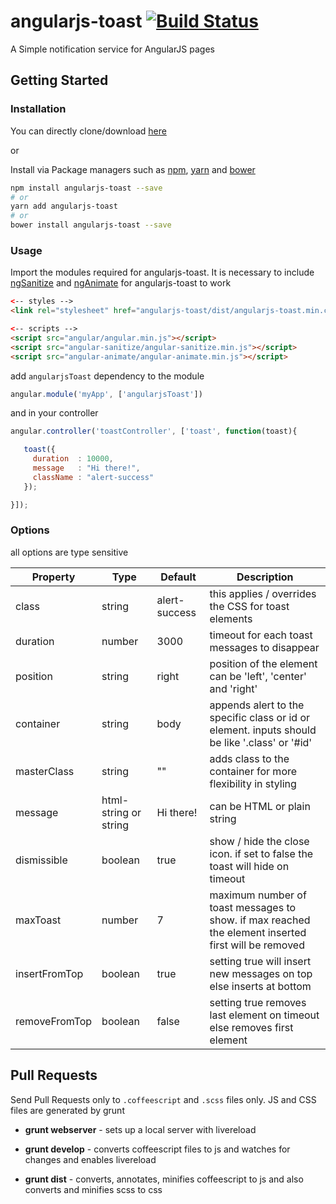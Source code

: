 # angularjs-toast [![Build Status](https://travis-ci.org/Sibiraj-S/angularjs-toast.svg?branch=master)](https://travis-ci.org/Sibiraj-S/angularjs-toast)

A Simple notification service for AngularJS pages

## Getting Started

### Installation

You can directly clone/download [here][angularjs-toast]

or

Install via Package managers such as [npm][npm], [yarn][yarn] and [bower][bower]

```bash
npm install angularjs-toast --save
# or
yarn add angularjs-toast
# or
bower install angularjs-toast --save
```

 ### Usage
 Import the modules required for angularjs-toast. It is necessary to include [ngSanitize][ngSanitize] and [ngAnimate][ngAnimate] for angularjs-toast to work

 ```html
<-- styles -->
<link rel="stylesheet" href="angularjs-toast/dist/angularjs-toast.min.css">

<-- scripts -->
<script src="angular/angular.min.js"></script>
<script src="angular-sanitize/angular-sanitize.min.js"></script>
<script src="angular-animate/angular-animate.min.js"></script>
 ```

add `angularjsToast` dependency to the module

```js
angular.module('myApp', ['angularjsToast'])
```

and in your controller

```js
angular.controller('toastController', ['toast', function(toast){

   toast({
     duration  : 10000,
     message   : "Hi there!",
     className : "alert-success"
   });

}]);
```

### Options

all options are type sensitive

| Property      | Type                  | Default       | Description                              |
| ------------- | --------------------- | ------------- | ---------------------------------------- |
| class         | string                | alert-success | this applies / overrides the CSS for toast elements |
| duration      | number                | 3000          | timeout for each toast messages to disappear |
| position      | string                | right         | position of the element can be 'left', 'center' and 'right' |
| container     | string                | body          | appends alert to the specific class or id or element. inputs should be like '.class' or '#id' |
| masterClass   | string                | ""            | adds class to the container for more flexibility in styling |
| message       | html-string or string | Hi there!     | can be HTML or plain string              |
| dismissible   | boolean               | true          | show / hide the close icon. if set to false the toast will hide on timeout |
| maxToast      | number                | 7             | maximum number of toast messages to show. if max reached the element inserted first will be removed |
| insertFromTop | boolean               | true          | setting true will insert new messages on top else inserts at bottom |
| removeFromTop | boolean               | false         | setting true removes last element on timeout else removes first element |

## Pull Requests

Send Pull Requests only to `.coffeescript` and `.scss` files only. JS and CSS files are generated by grunt

* **grunt webserver** - sets up a local server with livereload

* **grunt develop** - converts coffeescript files to js and watches for changes and enables livereload

* **grunt dist** - converts, annotates, minifies coffeescript to js and also converts and minifies scss to css




[ngAnimate]: https://docs.angularjs.org/api/ngAnimate
[ngSanitize]: https://docs.angularjs.org/api/ngSanitize
[npm]: https://www.npmjs.com/
[yarn]: https://yarnpkg.com/lang/en/
[bower]: https://bower.io/
[angularjs-toast]: https://github.com/Sibiraj-S
